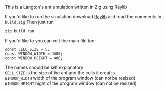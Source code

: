 This is a Langton's ant simulation written in Zig using Raylib

If you'd like to run the simulation download [Raylib](https://github.com/raysan5/raylib/releases) and read the comments in `build.zig`
Then just run <br/>
```sh
zig build run
```

If you'd like to you can edit the main file too:
```zig
const CELL_SIZE = 5;
const WINDOW_WIDTH = 1000;
const WINDOW_HEIGHT = 800;
```
The names should be self explanatory <br/>
`CELL_SIZE` is the size of the ant and the cells it creates <br/>
`WINDOW_WIDTH` width of the program window (can not be resized) <br/>
`WINDOW_HEIGHT` hight of the program window (can not be resized) <br/>
